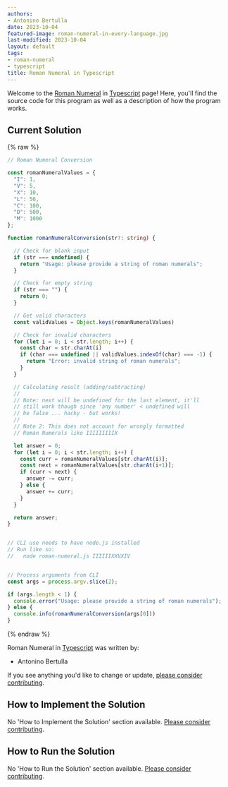```yaml
---
authors:
- Antonino Bertulla
date: 2023-10-04
featured-image: roman-numeral-in-every-language.jpg
last-modified: 2023-10-04
layout: default
tags:
- roman-numeral
- typescript
title: Roman Numeral in Typescript
---
```


Welcome to the [Roman Numeral](https://sampleprograms.io/projects/roman-numeral) in [Typescript](https://sampleprograms.io/languages/typescript) page! Here, you'll find the source code for this program as well as a description of how the program works.

## Current Solution

{% raw %}

```typescript
// Roman Numeral Conversion

const romanNumeralValues = {
  "I": 1,
  "V": 5,
  "X": 10,
  "L": 50,
  "C": 100,
  "D": 500,
  "M": 1000
};

function romanNumeralConversion(str?: string) {

  // Check for blank input
  if (str === undefined) {
    return "Usage: please provide a string of roman numerals";
  }

  // Check for empty string
  if (str === "") {
    return 0;
  }

  // Get valid characters
  const validValues = Object.keys(romanNumeralValues)

  // Check for invalid characters
  for (let i = 0; i < str.length; i++) {
    const char = str.charAt(i)
    if (char === undefined || validValues.indexOf(char) === -1) {
      return "Error: invalid string of roman numerals";
    }
  }

  // Calculating result (adding/subtracting)
  // 
  // Note: next will be undefined for the last element, it'll
  // still work though since 'any number' < undefined will
  // be false ... hacky - but works!
  //
  // Note 2: This does not account for wrongly formatted
  // Roman Numerals like IIIIIIIIIX

  let answer = 0;
  for (let i = 0; i < str.length; i++) {
    const curr = romanNumeralValues[str.charAt(i)];
    const next = romanNumeralValues[str.charAt(i+1)];
    if (curr < next) {
      answer -= curr;
    } else {
      answer += curr;
    }
  }

  return answer;
}


// CLI use needs to have node.js installed
// Run like so:
//   node roman-numeral.js IIIIIIXXVXIV


// Process arguments from CLI
const args = process.argv.slice(2);

if (args.length < 1) {
  console.error("Usage: please provide a string of roman numerals");
} else {
  console.info(romanNumeralConversion(args[0]))
}


```

{% endraw %}

Roman Numeral in [Typescript](https://sampleprograms.io/languages/typescript) was written by:

- Antonino Bertulla

If you see anything you'd like to change or update, [please consider contributing](https://github.com/TheRenegadeCoder/sample-programs).

## How to Implement the Solution

No 'How to Implement the Solution' section available. [Please consider contributing](https://github.com/TheRenegadeCoder/sample-programs-website).

## How to Run the Solution

No 'How to Run the Solution' section available. [Please consider contributing](https://github.com/TheRenegadeCoder/sample-programs-website).